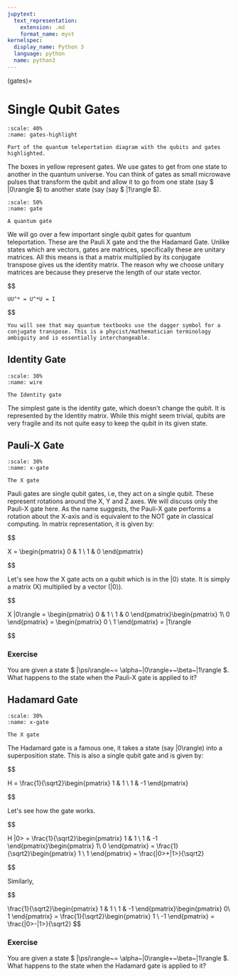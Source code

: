 ```yaml
---
jupytext:
  text_representation:
    extension: .md
    format_name: myst
kernelspec:
  display_name: Python 3
  language: python
  name: python3
---
```


(gates)=

# Single Qubit Gates
```{figure} /_static/gates-highlight.png
:scale: 40%
:name: gates-highlight 

Part of the quantum teleportation diagram with the qubits and gates highlighted.
```
The boxes in yellow represent gates. We use gates to get from one state to another in the quantum universe. You can think of gates as small microwave pulses that transform the qubit and allow it to go from one state (say $ |0\rangle $) to another state (say (say $ |1\rangle $). 


```{figure} /_static/gate.jpg
:scale: 50%
:name: gate 

A quantum gate

```







We will go over a few important single qubit gates for quantum teleportation. These are the Pauli X gate and the the Hadamard Gate. 
Unlike states which are vectors, gates are matrices, specifically these are unitary matrices. All this means is that a matrix multiplied by its conjugate transpose gives us the identity matrix.
The reason why we choose unitary matrices are because they preserve the length of our state vector. 

$$

    UU^* = U^*U = I

$$

```{note}
You will see that may quantum textbooks use the dagger symbol for a conjugate transpose. This is a phycist/mathematician terminology ambiguity and is essentially interchangeable. 
```
## Identity Gate

```{figure} /_static/wire.png
:scale: 30%
:name: wire

The Identity gate
```

The simplest gate is the identity gate, which doesn't change the qubit. It is represented by the Identity matrix. While this might seem trivial, qubits are very fragile and its not quite easy to keep the qubit in its given state. 

## Pauli-X Gate
```{figure} /_static/x-gate.PNG
:scale: 30%
:name: x-gate 

The X gate
```

Pauli gates are single qubit gates, i.e, they act on a single qubit. These represent rotations around the X, Y and Z axes. We will discuss only the Pauli-X gate here. 
As the name suggests, the Pauli-X gate performs a rotation about the X-axis and is equivalent to the NOT gate in classical computing. In matrix representation, it is given by:

$$

 X = \begin{pmatrix}
0 & 1 \\
1 & 0
\end{pmatrix}

$$



Let's see how the X gate acts on a qubit which is in the $|0\rangle$ state. It is simply a matrix (X) multiplied by a vector ($|0\rangle$).

$$

X |0\rangle = \begin{pmatrix}
0 & 1 \\
1 & 0
\end{pmatrix}\begin{pmatrix}
1\\ 0 \end{pmatrix} = \begin{pmatrix}
0 \\ 1 
\end{pmatrix} = |1\rangle

$$

### Exercise 

You are given a state $ |\psi\rangle~= \alpha~|0\rangle+~\beta~|1\rangle $. What happens to the state when the Pauli-X gate is applied to it? 

## Hadamard Gate

```{figure} /_static/hadamard.png
:scale: 30%
:name: x-gate 

The X gate
```

The Hadamard gate is a famous one, it takes a state (say |0\rangle) into a superposition state. This is also a single qubit gate and is given by:

$$

H = \frac{1}{\sqrt2}\begin{pmatrix}
1 & 1 \\
1 & -1
\end{pmatrix}

$$

Let's see how the gate works.

$$

H |0> = \frac{1}{\sqrt2}\begin{pmatrix}
1 & 1 \\
1 & -1
\end{pmatrix}\begin{pmatrix}
1\\ 0 \end{pmatrix} = \frac{1}{\sqrt2}\begin{pmatrix}
1 \\ 1 
\end{pmatrix} = \frac{|0>+|1>}{\sqrt2}   

$$

Similarly,

$$

\frac{1}{\sqrt2}\begin{pmatrix}
1 & 1 \\
1 & -1
\end{pmatrix}\begin{pmatrix}
0\\ 1 \end{pmatrix} = \frac{1}{\sqrt2}\begin{pmatrix}
1 \\ -1 
\end{pmatrix} = \frac{|0>-|1>}{\sqrt2} 
$$

### Exercise 

You are given a state $ |\psi\rangle~= \alpha~|0\rangle+~\beta~|1\rangle $. What happens to the state when the Hadamard gate is applied to it? 



